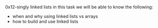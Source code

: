 0x12-singly linked lists
in this task we will be able to know the following:
- when and why using linked lists vs arrays
- how to build and use linked lists

